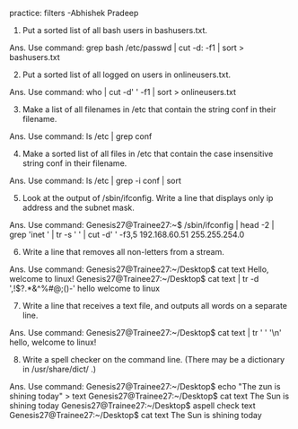 practice: filters -Abhishek Pradeep


1. Put a sorted list of all bash users in bashusers.txt.

Ans. Use command:
		grep bash /etc/passwd | cut -d: -f1 | sort > bashusers.txt


2. Put a sorted list of all logged on users in onlineusers.txt.

Ans. Use command: 
		who | cut -d' ' -f1 | sort > onlineusers.txt


3. Make a list of all filenames in /etc that contain the string conf in their filename.

Ans. Use command:
		ls /etc | grep conf



4. Make a sorted list of all files in /etc that contain the case insensitive string conf in their filename.

Ans. Use command:
		ls /etc | grep -i  conf | sort



5. Look at the output of /sbin/ifconfig. Write a line that displays only ip address and the subnet mask.

Ans. Use command:
Genesis27@Trainee27:~$ /sbin/ifconfig | head -2 | grep 'inet ' | tr -s ' ' | cut -d' ' -f3,5
192.168.60.51 255.255.254.0

6. Write a line that removes all non-letters from a stream.

Ans. Use command:
Genesis27@Trainee27:~/Desktop$ cat text
Hello, welcome to linux!
Genesis27@Trainee27:~/Desktop$ cat text | tr -d ',!$?.*&^%#@;()-'
hello welcome to linux 

7. Write a line that receives a text file, and outputs all words on a separate line.

Ans. Use command:
Genesis27@Trainee27:~/Desktop$ cat text | tr ' ' '\n'
hello,
welcome
to
linux!


8. Write a spell checker on the command line. (There may be a dictionary in /usr/share/dict/ .)

Ans. Use command:
Genesis27@Trainee27:~/Desktop$ echo "The zun is shining today" > text
Genesis27@Trainee27:~/Desktop$ cat text
The Sun is shining today
Genesis27@Trainee27:~/Desktop$ aspell check text
Genesis27@Trainee27:~/Desktop$ cat text
The Sun is shining today